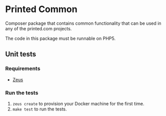 # Printed Common

Composer package that contains common functionality that can be used in any of the printed.com
projects.

The code in this package must be runnable on PHP5.

## Unit tests

### Requirements

* [Zeus](https://github.com/sudoash/zeus)

### Run the tests

1. `zeus create` to provision your Docker machine for the first time. 
1. `make test` to run the tests.
